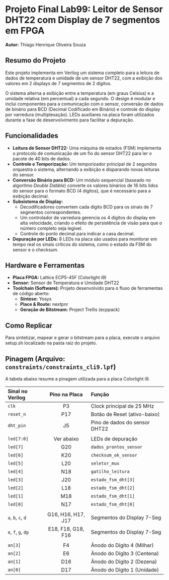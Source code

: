 
# Projeto Final Lab99: Leitor de Sensor DHT22 com Display de 7 segmentos em FPGA

**Autor:** Thiago Henrique Oliveira Souza

## Resumo do Projeto

Este projeto implementa em Verilog um sistema completo para a leitura de dados de temperatura e umidade de um sensor DHT22, com a exibição dos valores em 2 displays de 7 segmentos de 2 dígitos. 

O sistema alterna a exibição entre a temperatura (em graus Celsius) e a umidade relativa (em percentual) a cada segundo. O design é modular e inclui componentes para a comunicação com o sensor, conversão de dados de binário para BCD (Decimal Codificado em Binário) e controle do display por varredura (multiplexação). LEDs auxiliares na placa foram utilizados durante a fase de desenvolvimento para facilitar a depuração.

## Funcionalidades

* **Leitura de Sensor DHT22:** Uma máquina de estados (FSM) implementa o protocolo de comunicação de um fio do sensor DHT22 para ler o pacote de 40 bits de dados.
* **Controle e Temporização:** Um temporizador principal de 2 segundos orquestra o sistema, alternando a exibição e disparando novas leituras do sensor.
* **Conversão Binário para BCD:** Um módulo sequencial (baseado no algoritmo *Double Dabble*) converte os valores binários de 16 bits lidos do sensor para o formato BCD (4 dígitos), que é necessário para a exibição decimal.
* **Subsistema de Display:**
    * Decodificadores convertem cada dígito BCD para os sinais de 7 segmentos correspondentes.
    * Um controlador de varredura gerencia os 4 dígitos do display em alta velocidade, criando o efeito de persistência de visão para que o número completo seja legível.
    * Controle do ponto decimal para indicar a casa decimal.
* **Depuração por LEDs:** 8 LEDs na placa são usados para monitorar em tempo real os sinais críticos do sistema, como o estado da FSM do sensor e o checksum.


## Hardware e Ferramentas

* **Placa FPGA:** Lattice ECP5-45F (Colorlight i9)
* **Sensor:** Sensor de Temperatura e Umidade DHT22
* **Toolchain (Software):** Projeto desenvolvido para o fluxo de ferramentas de código aberto:
    * **Síntese:** Yosys
    * **Place & Route:** nextpnr
    * **Geração de Bitstream:** Project Trellis (ecppack)

## Como Replicar

Para sintetizar, mapear e gerar o bitstream para a placa, execute o arquivo setup.sh localizado na pasta raiz do projeto.

## Pinagem (Arquivo: `constraints/constraints_cli9.lpf`)

A tabela abaixo resume a pinagem utilizada para a placa Colorlight i9.

| Sinal no Verilog | Pino na Placa | Função                        |
| :--------------- | :-----------: | :---------------------------- |
| `clk`            |      P3       | Clock principal de 25 MHz     |
| `reset_n`        |      P17      | Botão de Reset (ativo-baixo)  |
| `dht_pin`        |      J5       | Pino de dados do sensor DHT22 |
|                  |               |                               |
| `led[7:0]`       | Ver abaixo    | LEDs de depuração             |
| `led[7]`         |      G20      | `dados_prontos_sensor`        |
| `led[6]`         |      K20      | `checksum_ok_sensor`          |
| `led[5]`         |      L20      | `seletor_mux`                 |
| `led[4]`         |      N18      | `gatilho_leitura`             |
| `led[3]`         |      J20      | `estado_fsm_dht[3]`           |
| `led[2]`         |      L18      | `estado_fsm_dht[2]`           |
| `led[1]`         |      M18      | `estado_fsm_dht[1]`           |
| `led[0]`         |      N17      | `estado_fsm_dht[0]`           |
|                  |               |                               |
| `a`, `b`, `c`, `d` | G16, H16, H17, J17 | Segmentos do Display 7-Seg |
| `e`, `f`, `g`, `dp` | E18, F18, G18, F16 | Segmentos do Display 7-Seg |
|                  |               |                               |
| `an[3]`          |      F4       | Ânodo do Dígito 4 (Milhar)    |
| `an[2]`          |      E6       | Ânodo do Dígito 3 (Centena)   |
| `an[1]`          |      D16      | Ânodo do Dígito 2 (Dezena)    |
| `an[0]`          |      D17      | Ânodo do Dígito 1 (Unidade)   |
